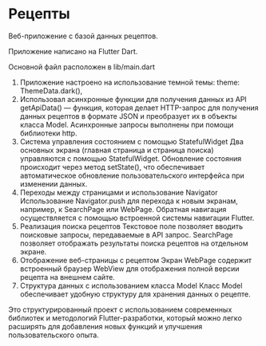 # Рецепты

Веб-приложение с базой данных рецептов.

Приложение написано на Flutter Dart.

Основной файл расположен в lib/main.dart

1. Приложение настроено на использование темной темы: theme: ThemeData.dark(),
2. Использовал асинхронные функции для получения данных из API
getApiData() — функция, которая делает HTTP-запрос для получения данных рецептов в формате JSON и преобразует их в объекты класса Model.
Асинхронные запросы выполнены при помощи библиотеки http.
3. Система управления состоянием с помощью StatefulWidget
Два основных экрана (главная страница и страница поиска) управляются с помощью StatefulWidget.
Обновление состояния происходит через метод setState(), что обеспечивает автоматическое обновление пользовательского интерфейса при изменении данных.
4. Переходы между страницами и использование Navigator
Использование Navigator.push для перехода к новым экранам, например, к SearchPage или WebPage.
Обратная навигация осуществляется с помощью встроенной системы навигации Flutter.
5. Реализация поиска рецептов
Текстовое поле позволяет вводить поисковые запросы, передаваемые в API запрос.
SearchPage позволяет отображать результаты поиска рецептов на отдельном экране.
6. Отображение веб-страницы с рецептом
Экран WebPage содержит встроенный браузер WebView для отображения полной версии рецепта на внешнем сайте.
7. Структура данных с использованием класса Model
Класс Model обеспечивает удобную структуру для хранения данных о рецепте.

Это структурированный проект с использованием современных библиотек и методологий Flutter-разработки, который можно легко расширять для добавления новых функций и улучшения пользовательского опыта.
